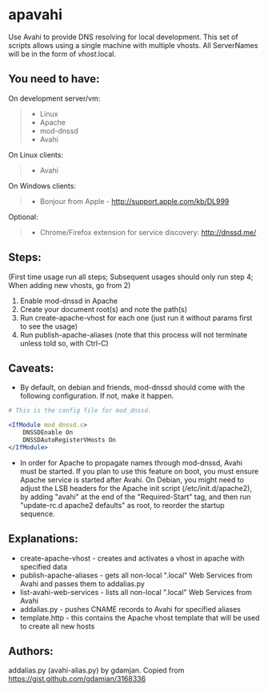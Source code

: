 apavahi
=======
Use Avahi to provide DNS resolving for local development. This set of scripts allows 
using a single machine with multiple vhosts. All ServerNames will be in the form of _vhost_.local.

You need to have:
---
On development server/vm:
> - Linux
> - Apache
> - mod-dnssd
> - Avahi

On Linux clients:
> - Avahi 

On Windows clients:
> - Bonjour from Apple - http://support.apple.com/kb/DL999

Optional:
> - Chrome/Firefox extension for service discovery: http://dnssd.me/

Steps: 
---
(First time usage run all steps; Subsequent usages should only run step 4; When adding new vhosts, go from 2)

1.  Enable mod-dnssd in Apache
2.  Create your document root(s) and note the path(s)
3.  Run create-apache-vhost for each one (just run it without params first to see the usage)
4.  Run publish-apache-aliases (note that this process will not terminate unless told so, with Ctrl-C)

Caveats:
---
- By default, on debian and friends, mod-dnssd should come with the following configuration. If not, make it happen.

```apache
# This is the config file for mod_dnssd.

<IfModule mod_dnssd.c>
    DNSSDEnable On
    DNSSDAutoRegisterVHosts On
</IfModule>
```
- In order for Apache to propagate names through mod-dnssd, Avahi must be started. If you plan to 
    use this feature on boot, you must ensure Apache service is started after Avahi. 
    On Debian, you might need to adjust the LSB headers for the Apache init script (/etc/init.d/apache2), 
    by adding "avahi" at the end of the "Required-Start" tag, and then run "update-rc.d apache2 defaults" 
    as root, to reorder the startup sequence.


Explanations:
---
- create-apache-vhost       - creates and activates a vhost in apache with specified data
- publish-apache-aliases    - gets all non-local ".local" Web Services from Avahi and passes them to addalias.py
- list-avahi-web-services   - lists all non-local ".local" Web Services from Avahi
- addalias.py               - pushes CNAME records to Avahi for specified aliases
- template.http             - this contains the Apache vhost template that will be used to create all new hosts


Authors:
---
addalias.py (avahi-alias.py) by gdamjan. Copied from https://gist.github.com/gdamjan/3168336
